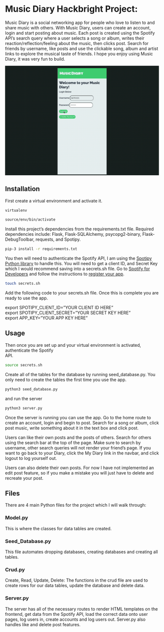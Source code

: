 # Music Diary Hackbright Project:

Music Diary is a social networking app for people who love to listen to and share music with others.  With Music Diary, users can create an account, login and start posting about music. Each post is created using the Spotify API’s search query where a user selects a song or album, writes their reaction/reflection/feeling about the music, then clicks post. Search for friends by username, like posts and use the clickable song, album and artist links to explore the musical taste of friends. I hope you enjoy using Music Diary, it was very fun to build.

![alt-text](https://github.com/rach0101/Music_Diary_Hackbright_Project/blob/main/GIF/Music%20Diary%20Gif.gif)

## Installation

First create a virtual environment and activate it.
``` bash 
virtualenv
```
``` bash
source/env/bin/activate
```
Install this project’s dependencies from the requirements.txt file.
Required dependencies include: Flask, Flask-SQLAlchemy, psycopg2-binary, Flask-DebugToolbar, requests, and Spotipy.

``` bash 
pip-3 install -r requirements.txt
```

You then will need to authenticate the Spotify API, I am using the [Spotipy Python library](https://spotipy.readthedocs.io/en/2.19.0/) to handle this. You will need to get a client ID, and Secret Key which I would recommend saving into a secrets.sh file. Go to [Spotify for Developers](https://developer.spotify.com/) and follow the instructions to [register your app](https://developer.spotify.com/documentation/general/guides/app-settings/#register-your-app). 

``` bash 
touch secrets.sh 
```
Add the following code to your secrets.sh file. Once this is complete you are ready to use the app.

export SPOTIPY_CLIENT_ID=”YOUR CLIENT ID HERE”  
export SPOTIPY_CLIENT_SECRET=”YOUR SECRET KEY HERE”  
export APP_KEY=”YOUR APP KEY HERE”  


## Usage

Then once you are set up and your virtual environment is activated, authenticate the Spotify   
API.
``` bash
source secrets.sh
```

Create all of the tables for the database by running seed_database.py. You only need to create the tables the first time you use the app.

```bash
python3 seed_database.py
```

and run the server

```bash
python3 server.py
```

Once the server is running you can use the app. Go to the home route to create an account, login and begin to post. Search for a song or album, click post music, write something about it in the text box and click post. 

Users can like their own posts and the posts of others. Search for others using the search bar at the top of the page. Make sure to search by username, other search queries will not render your friend’s page. If you want to go back to your Diary, click the My Diary link in the navbar, and click logout to log yourself out.

Users can also delete their own posts. For now I have not implemented an edit post feature, so if you make a mistake you will just have to delete and recreate your post.

## Files
There are 4 main Python files for the project which I will walk through:

### Model.py
This is where the classes for data tables are created.

### Seed_Database.py

This file automates dropping databases, creating databases and creating all tables.

### Crud.py 

Create, Read, Update, Delete: The functions in the crud file are used to create rows for our data tables, update the database and delete data.

### Server.py 

The server has all of the necessary routes to render HTML templates on the frontend, get data from the Spotify API, load the correct data onto user pages, log users in, create accounts and log users out. Server.py also handles like and delete post 
features.
